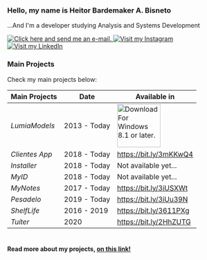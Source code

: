 ### Hello, my name is Heitor Bardemaker A. Bisneto
...And I'm a developer studying Analysis and Systems Development

[<img src="https://img.shields.io/badge/-Gmail-c14438?style=flat&logo=Gmail&logoColor=white&link=mailto:hbarbisneto@gmail.com" alt="Click here and send me an e-mail."/> ](mailto:hbarbisneto@gmail.com)[<img src="https://img.shields.io/badge/-Instagram-C13584?style=flat&labelColor=C13584&logo=instagram&logoColor=white&link=https://www.instagram.com/hbisneto/" alt="Visit my Instagram"/> ](https://www.instagram.com/hbisneto/)[<img src="https://img.shields.io/badge/-LinkedIn-blue?style=flat&logo=Linkedin&logoColor=white&link=https://www.linkedin.com/in/heitor-bardemaker-bisneto-906739105/" alt="Visit my LinkedIn"/> ](https://www.linkedin.com/in/heitor-bardemaker-bisneto-906739105/)

### Main Projects

Check my main projects below:

Main Projects         | Date   	| Available in     |
--------------------|------------------|-----------------------|
*LumiaModels*				| 2013 - Today		| [<img src="https://developer.microsoft.com/en-us/store/badges/images/English_get-it-from-MS.png" alt="Download For Windows 8.1 or later." width="100"/> ](https://www.microsoft.com/en-us/p/lumiamodels/9nq4rr6jl66n?activetab=pivot:overviewtab/)|
*Clientes App*       	| 2018 - Today  	| <https://bit.ly/3mKKwQ4> |
*Installer*			  	| 2018 - Today   	| Not available yet...  |
*MyID*      				| 2018 - Today  	| Not available yet...  |
*MyNotes*           	| 2017 - Today   	| <https://bit.ly/3iUSXWt> |
*Pesadelo*        		| 2019 - Today   	| <https://bit.ly/3iUu39N> |
*ShelfLife*           	| 2016 - 2019   	| <https://bit.ly/3611PXg> |
*Tuíter*           		| 2020 			| <https://bit.ly/2HhZUTG> |

#

<strong> Read more about my projects, [on this link!](https://github.com/hbisneto?tab=repositories "Projects Repository")</strong>
